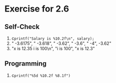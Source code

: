 # Exercise for 2.6

## Self-Check

1. c`printf("Salary is %10.2f\n", salary);`
2. " -3.6175", "  -3.618", "   -3.62", "    -3.6", "      -4", -3.62"
3. "x is  12.35 i is  100\n", "i is 100", "x is 12.3"

## Programming

1. c`printf("%5d %10.2f %8.1f")`